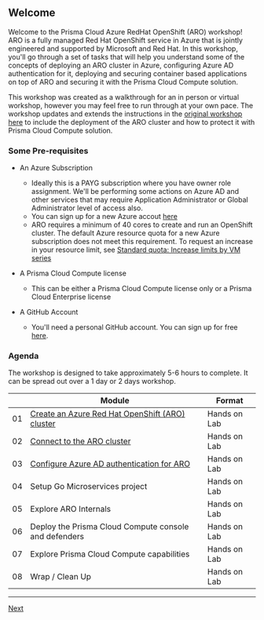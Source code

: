 ## Welcome

Welcome to the Prisma Cloud Azure RedHat OpenShift (ARO) workshop! ARO is a fully managed Red Hat OpenShift service in Azure that is jointly engineered and supported by Microsoft and Red Hat. In this workshop, you'll go through a set of tasks that will help you understand some of the concepts of deploying an ARO cluster in Azure, configuring Azure AD authentication for it, deploying and securing container based applications on top of ARO and securing it with the Prisma Cloud Compute solution.

This workshop was created as a walkthrough for an in person or virtual workshop, however you may feel free to run through at your own pace. The workshop updates and extends the instructions in the [original workshop here](https://aroworkshop.io/?WT.mc_id=AZ-MVP-5003870) to include the deployment of the ARO cluster and how to protect it with Prisma Cloud Compute solution.
### Some Pre-requisites

* An Azure Subscription
  * Ideally this is a PAYG subscription where you have owner role assignment. We'll be performing some actions on Azure AD and other services that may require Application Administrator or Global Administrator level of access also.
  * You can sign up for a new Azure accout [here](https://azure.microsoft.com/free/?WT.mc_id=AZ-MVP-5003870)
  * ARO requires a minimum of 40 cores to create and run an OpenShift cluster. The default Azure resource quota for a new Azure subscription does not meet this requirement. To request an increase in your resource limit, see [Standard quota: Increase limits by VM series](https://docs.microsoft.com/en-us/azure/azure-portal/supportability/per-vm-quota-requests?WT.mc_id=AZ-MVP-5003870)

* A Prisma Cloud Compute license
  * This can be either a Prisma Cloud Compute license only or a Prisma Cloud Enterprise license

* A GitHub Account
  * You'll need a personal GitHub account. You can sign up for free [here](https://github.com/join).

### Agenda

The workshop is designed to take approximately 5-6 hours to complete. It can be spread out over a 1 day or 2 days workshop.

|    | Module                   | Format       |
|----|--------------------------|--------------|
| 01 | [Create an Azure Red Hat OpenShift (ARO) cluster](full/1-create-aro-cluster.md)                         | Hands on Lab |
| 02 | [Connect to the ARO cluster](full/2-connect-aro-cluster.md) | Hands on Lab |
| 03 | [Configure Azure AD authentication for ARO](full/3-configure-aro-azuread.md)                | Hands on Lab |
| 04 | Setup Go Microservices project | Hands on Lab |
| 05 | Explore ARO Internals              | Hands on Lab |
| 06 | Deploy the Prisma Cloud Compute console and defenders  | Hands on Lab |
| 07 | Explore Prisma Cloud Compute capabilities                  | Hands on Lab |
| 08 | Wrap / Clean Up     | Hands on Lab |
----

[Next](full/1-create-aro-cluster.md)
